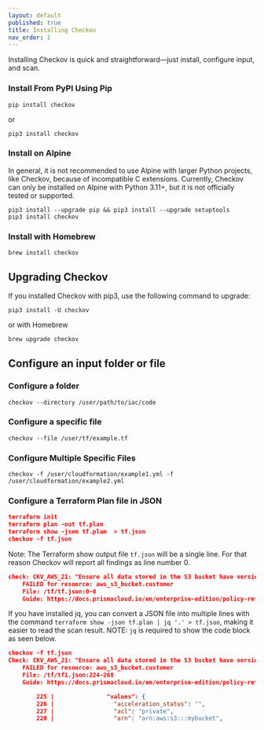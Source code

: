 ```yaml
---
layout: default
published: true
title: Installing Checkov
nav_order: 1
---
```

Installing Checkov is quick and straightforward—just install, configure input, and scan.

### Install From PyPI Using Pip

```shell
pip install checkov
```

or

```shell
pip3 install checkov
```

### Install on Alpine

In general, it is not recommended to use Alpine with larger Python projects, like Checkov, because of incompatible C extensions.
Currently, Checkov can only be installed on Alpine with Python 3.11+, but it is not officially tested or supported.

```shell
pip3 install --upgrade pip && pip3 install --upgrade setuptools
pip3 install checkov
```

### Install with Homebrew

```shell
brew install checkov
```

## Upgrading Checkov

If you installed Checkov with pip3, use the following command to upgrade:

```shell
pip3 install -U checkov
```

or with Homebrew

```sh
brew upgrade checkov
```

## Configure an input folder or file

### Configure a folder

```shell
checkov --directory /user/path/to/iac/code
```

### Configure a specific file

```shell
checkov --file /user/tf/example.tf
```

### Configure Multiple Specific Files

```shell
checkov -f /user/cloudformation/example1.yml -f /user/cloudformation/example2.yml
```

### Configure a Terraform Plan file in JSON

```json
terraform init
terraform plan -out tf.plan
terraform show -json tf.plan  > tf.json 
checkov -f tf.json
```

Note: The Terraform show output file `tf.json` will be a single line. For that reason Checkov will report all findings as line number 0.

```json
check: CKV_AWS_21: "Ensure all data stored in the S3 bucket have versioning enabled"
	FAILED for resource: aws_s3_bucket.customer
	File: /tf/tf.json:0-0
	Guide: https://docs.prismacloud.io/en/enterprise-edition/policy-reference/aws-policies/s3-policies/s3-16-enable-versioning
```

If you have installed jq, you can convert a JSON file into multiple lines with the command `terraform show -json tf.plan | jq '.' > tf.json`, making it easier to read the scan result. NOTE: `jq` is required to show the code block as seen below. 

```json
checkov -f tf.json
Check: CKV_AWS_21: "Ensure all data stored in the S3 bucket have versioning enabled"
	FAILED for resource: aws_s3_bucket.customer
	File: /tf/tf1.json:224-268
	Guide: https://docs.prismacloud.io/en/enterprise-edition/policy-reference/aws-policies/s3-policies/s3-16-enable-versioning

		225 |               "values": {
		226 |                 "acceleration_status": "",
		227 |                 "acl": "private",
		228 |                 "arn": "arn:aws:s3:::mybucket",
```
